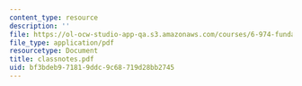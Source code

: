 ```yaml
---
content_type: resource
description: ''
file: https://ol-ocw-studio-app-qa.s3.amazonaws.com/courses/6-974-fundamentals-of-photonics-quantum-electronics-spring-2006/bf3bdeb971819ddc9c68719d28bb2745_classnotes.pdf
file_type: application/pdf
resourcetype: Document
title: classnotes.pdf
uid: bf3bdeb9-7181-9ddc-9c68-719d28bb2745
---
```

